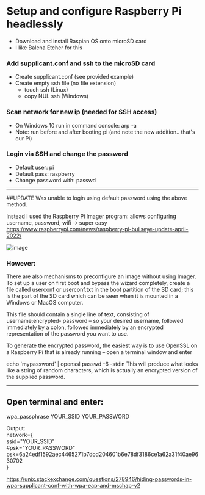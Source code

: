 # Setup and configure Raspberry Pi headlessly
* Download and install Raspian OS onto microSD card
* I like Balena Etcher for this

### Add supplicant.conf and ssh to the microSD card
* Create supplicant.conf (see provided example)
* Create empty ssh file (no file extension)
  * touch ssh (Linux)
  * copy NUL ssh (Windows)


### Scan network for new ip (needed for SSH access)
* On Windows 10 run in command console: arp -a
* Note: run before and after booting pi (and note the new addition.. that's our Pi)


### Login via SSH and change the password
* Default user: pi
* Default pass: raspberry
* Change password with: passwd

-------------------------------------------------------------  
##UPDATE
Was unable to login using default password using the above method.  

Instead I used the Raspberry Pi Imager program: allows configuring username, password, wifi -> super easy  
https://www.raspberrypi.com/news/raspberry-pi-bullseye-update-april-2022/

![image](https://github.com/SkyDeBaun/headless_pi/assets/43687571/85374c00-5224-414b-91e9-f7dfebf183f8)

### However:
There are also mechanisms to preconfigure an image without using Imager. To set up a user on first boot and bypass the wizard completely, create a file called userconf or userconf.txt in the boot partition of the SD card; this is the part of the SD card which can be seen when it is mounted in a Windows or MacOS computer.

This file should contain a single line of text, consisting of username:encrypted- password – so your desired username, followed immediately by a colon, followed immediately by an encrypted representation of the password you want to use.

To generate the encrypted password, the easiest way is to use OpenSSL on a Raspberry Pi that is already running – open a terminal window and enter

echo 'mypassword' | openssl passwd -6 -stdin
This will produce what looks like a string of random characters, which is actually an encrypted version of the supplied password.



-----------------------------------------------------------------  
## Open terminal and enter:  
wpa_passphrase YOUR_SSID YOUR_PASSWORD  

Output:  
network={  
    ssid="YOUR_SSID"  
    #psk="YOUR_PASSWORD"  
    psk=6a24edf1592aec4465271b7dcd204601b6e78df3186ce1a62a31f40ae9630702  
}  

https://unix.stackexchange.com/questions/278946/hiding-passwords-in-wpa-supplicant-conf-with-wpa-eap-and-mschap-v2
